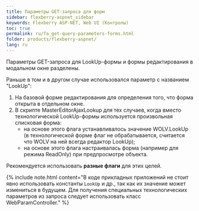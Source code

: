 ```yaml
---
title: Параметры GET-запроса для форм
sidebar: flexberry-aspnet_sidebar
keywords: Flexberry ASP-NET, Web UI (Контролы)
toc: true
permalink: ru/fa_get-query-parameters-forms.html
folder: products/flexberry-aspnet/
lang: ru
---
```


Параметры GET-запроса для LookUp-формы и формы редактирования в модальном окне разделены.

Раньше в том и в другом случае использовался параметр с названием "LookUp":

1. На базовой форме редактирования для определения того, что форма открыта в отдельном окне.
2. В скрипте MasterEditorAjaxLookup для тех случаев, когда вместо технологической LookUp-формы используется произвольная списковая форма:
    * на основе этого флага устанавливалось значение WOLV.LookUp (в технологической форме флаг не обрабатывается, считается что WOLV на ней всегда редактор LookUp);
    * на основе этого флага настраивалась форма (например для режима ReadOnly) при предпросмотре объекта.

Рекомендуется использовать **разные флаги** для этих целей.

{% include note.html content="В коде прикладных приложений не стоит явно использовать константы `LookUp` и др., так как их значение может измениться в будущем. Для получения специальных технологических параметров из запроса следует использовать класс WebParamController." %}
